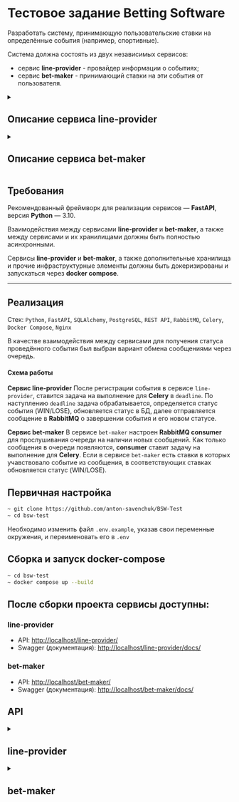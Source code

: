 # Тестовое задание Betting Software

Разработать систему, принимающую пользовательские ставки на определённые события (например, спортивные).

Система должна состоять из двух независимых сервисов:

- сервис **line-provider** - провайдер информации о событиях;
- сервис **bet-maker** - принимающий ставки на эти события от пользователя.

<details>
<summary><h2>Описание сервиса line-provider</h2></summary>

Сервис должен выдавать информацию о событиях, на которые можно совершать ставки.
Система будет упрощённой, поэтому будет принимать ставки только на выигрыш первой команды.

Информация о событии должна содержать как минимум:

- уникальный идентификатор события — строка или число,
- коэффициент ставки на выигрыш — строго положительное число с двумя знаками после запятой,
- дедлайн для ставок — таймстемп, до которого на событие принимаются ставки,
- текущий статус события.

В системе событие может иметь один из трёх статусов:

- незавершённое,
- завершено выигрышем первой команды,
- завершено выигрышем второй команды и, соответственно, поражением первой (ничьих в наших событиях не бывает).

**API** сервиса **line-provider** не регламентировано и остаётся на ваше усмотрение.
Информация о событиях может храниться в памяти, без использования каких-либо
сторонних хранилищ.

</details>
<details>
<summary><h2>Описание сервиса bet-maker</h2></summary>
Сервис отвечает за постановку ставок на события пользователями.

Информация о событиях должна получаться из сервиса **line-provider**. В частности, сервису **bet-maker** необходимо узнавать об изменении статуса событий (переход в статус завершено с выигрышем или поражением), чтобы понять выиграла ставка или проиграла.

Взаимодействие между сервисами может быть реализовано, к примеру, запросами в сервис **line-provider**, вызовом callback-урла **bet-maker** при изменении статуса события на стороне **line-provider** или обменом сообщений между сервисами через очередь.

</details>

## Требования

Рекомендованный фреймворк для реализации сервисов — **FastAPI**, версия **Python** — 3.10.

Взаимодействия между сервисами **line-provider** и **bet-maker**, а также между сервисами и их хранилищами должны быть полностью асинхронными.

Сервисы **line-provider** и **bet-maker**, а также дополнительные хранилища и прочие инфраструктурные элементы должны быть докеризированы и запускаться через **docker compose**.

---

## Реализация

Стек: `Python`, `FastAPI`, `SQLAlchemy`, `PostgreSQL`, `REST API`, `RabbitMQ`, `Celery`, `Docker Compose`, `Nginx`

В качестве взаимодействия между сервисами для получения статуса проведённого события был выбран вариант обмена сообщениями через очередь.

#### Схема работы

**Сервис line-provider**
После регистрации события в сервисе `line-provider`, ставится задача на выполнение для **Celery** в `deadline`. По наступлению `deadline` задача обрабатывается, определяется статус события (WIN/LOSE), обновляется статус в БД, далее отправляется сообщение в **RabbitMQ** о завершении события и его новом статусе.

**Сервис bet-maker**
В сервисе `bet-maker` настроен **RabbitMQ consumer** для прослушивания очереди на наличии новых сообщений. Как только сообщения в очереди появляются, **consumer** ставит задачу на выполнение для **Celery**. Если в сервисе `bet-maker` есть ставки в которых учавствовало событие из сообщения, в соответствующих ставках обновляется статус (WIN/LOSE).

## Первичная настройка

```bash
~ git clone https://github.com/anton-savenchuk/BSW-Test
~ cd bsw-test
```

Необходимо изменить файл `.env.example`, указав свои переменные окружения, и переименовать его в `.env`

## Сборка и запуск docker-compose

```bash
~ cd bsw-test
~ docker compose up --build
```

## После сборки проекта сервисы доступны:

### line-provider

- API: [http://localhost/line-provider/](http://localhost/line-provider/)
- Swagger (документация): [http://localhost/line-provider/docs/](http://localhost/line-provider/docs/)

### bet-maker

- API: [http://localhost/bet-maker/](http://localhost/bet-maker/)
- Swagger (документация): [http://localhost/bet-maker/docs/](http://localhost/bet-maker/docs/)

## API

<details>
<summary><h2>line-provider</h2></summary>

**Events**

`GET /events/`

> Получить список активных событий

`GET /events/{event_id}/`

> Получить событие по ID

`POST /events/create/`

> Создать событие

`PATCH /events/update/`

> Обновить событие

</details>

<details>

<summary><h2>bet-maker</h2></summary>

**Events**

`GET /events/`

> Получить список активных событий из сервиса `line-provider`

`GET /events/{event_id}/`

> Получить событие по ID из сервиса `line-provider`

**Bets**

`GET /bets/`

> Получить список сделанных ставок

`POST /bets/bet/{event_id}`

> Сделать ставку на событе по его ID

`PATCH /bets/update/`

> Обновить ставку

</details>
